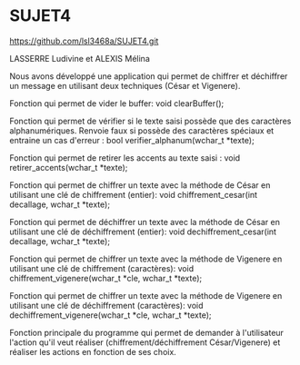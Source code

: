 # SUJET4

https://github.com/lsl3468a/SUJET4.git

LASSERRE Ludivine et ALEXIS Mélina

Nous avons développé une application qui permet de chiffrer et déchiffrer un message en utilisant deux techniques (César et Vigenere).

Fonction qui permet de vider le buffer: 
void clearBuffer();

Fonction qui permet de vérifier si le texte saisi possède que des caractères alphanumériques. Renvoie faux si possède des caractères spéciaux et entraine un cas d'erreur :
bool verifier_alphanum(wchar_t *texte);

Fonction qui permet de retirer les accents au texte saisi :
void retirer_accents(wchar_t *texte);

Fonction qui permet de chiffrer un texte avec la méthode de César en utilisant une clé de chiffrement (entier):
void chiffrement_cesar(int decallage, wchar_t *texte);

Fonction qui permet de déchiffrer un texte avec la méthode de César en utilisant une clé de déchiffrement (entier):
void dechiffrement_cesar(int decallage, wchar_t *texte);

Fonction qui permet de chiffrer un texte avec la méthode de Vigenere en utilisant une clé de chiffrement (caractères):
void chiffrement_vigenere(wchar_t *cle, wchar_t *texte);

Fonction qui permet de chiffrer un texte avec la méthode de Vigenere en utilisant une clé de déchiffrement (caractères):
void dechiffrement_vigenere(wchar_t *cle, wchar_t *texte);

Fonction principale du programme qui permet de demander à l'utilisateur l'action qu'il veut réaliser (chiffrement/déchiffrement César/Vigenere) et réaliser les actions en fonction de ses choix. 
